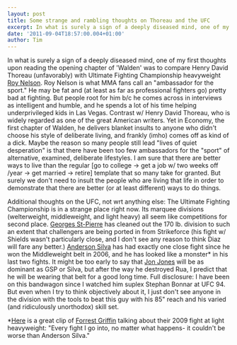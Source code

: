 ```yaml
---
layout: post
title: Some strange and rambling thoughts on Thoreau and the UFC
excerpt: In what is surely a sign of a deeply diseased mind, one of my first thoughts upon reading the opening chapter of 'Walden' was to compare Henry David Thoreau (unfavorably) with Ultimate Fighting Championship heavyweight Roy Nelson.
date: '2011-09-04T18:57:00.004+01:00'
author: Tim
---
```


In what is surely a sign of a deeply diseased mind, one of my first thoughts upon reading the opening chapter of 'Walden' was to compare Henry David Thoreau (unfavorably) with Ultimate Fighting Championship heavyweight <a href="http://en.wikipedia.org/wiki/Roy_Nelson_%28fighter%29">Roy Nelson</a>. Roy Nelson is what MMA fans call an "ambassador for the sport." He may be fat and (at least as far as professional fighters go) pretty bad at fighting. But people root for him b/c he comes across in interviews as intelligent and humble, and he spends a lot of his time helping underprivileged kids in Las Vegas. Contrast w/ Henry David Thoreau, who is widely regarded as one of the great American writers. Yet in Economy, the first chapter of Walden, he delivers blanket insults to anyone who didn't choose his style of deliberate living, and frankly (imho) comes off as kind of a dick. Maybe the reason so many people still lead "lives of quiet desperation" is that there have been too few ambassadors for the "sport" of alternative, examined, deliberate lifestyles. I am sure that there are better ways to live than the regular [go to college -> get a job w/ two weeks off /year -> get married -> retire] template that so many take for granted. But surely we don't need to insult the people who are living that life in order to demonstrate that there are better (or at least different) ways to do things.  
  
Additional thoughts on the UFC, not wrt anything else: The Ultimate Fighting Championship is in a strange place right now. Its marquee divisions (welterweight, middleweight, and light heavy) all seem like competitions for second place. <a href="http://en.wikipedia.org/wiki/George_st._pierre">Georges St-Pierre</a> has cleaned out the 170 lb. division to such an extent that challengers are being ported in from Strikeforce (his fight w/ Shields wasn't particularly close, and I don't see any reason to think Diaz will fare any better.) <a href="http://en.wikipedia.org/wiki/Anderson_Silva">Anderson Silva</a> has had exactly one close fight since he won the Middleweight belt in 2006, and he has looked like a monster* in his last two fights. It might be too early to say that <a href="http://en.wikipedia.org/wiki/Jon_Jones_%28fighter%29">Jon Jones</a> will be as dominant as GSP or Silva, but after the way he destroyed Rua, I predict that he will be wearing that belt for a good long time. Full disclosure: I have been on this bandwagon since I watched him suplex Stephan Bonnar at UFC 94. But even when I try to think objectively about it, I just don't see anyone in the division with the tools to beat this guy with his 85" reach and his varied (and ridiculously unorthodox) skill set.  
 
*<a href="http://www.youtube.com/watch?v=V1R50LpFh_M">Here</a> is a great clip of <a href="http://en.wikipedia.org/wiki/Forrest_Griffin">Forrest Griffin</a> talking about their 2009 fight at light heavyweight: "Every fight I go into, no matter what happens- it couldn't be worse than Anderson Silva."
